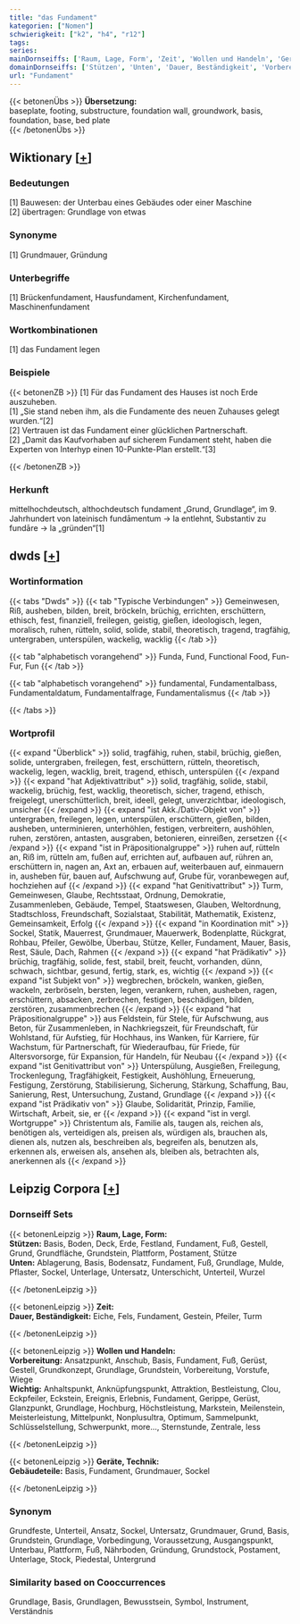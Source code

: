 ```yaml
---
title: "das Fundament"
kategorien: ["Nomen"]
schwierigkeit: ["k2", "h4", "r12"]
tags:
series:
mainDornseiffs: ['Raum, Lage, Form', 'Zeit', 'Wollen und Handeln', 'Geräte, Technik']
domainDornseiffs: ['Stützen', 'Unten', 'Dauer, Beständigkeit', 'Vorbereitung', 'Wichtig', 'Gebäudeteile']
url: "Fundament"
---
```


{{< betonenÜbs >}}
**Übersetzung:**  
baseplate, footing, substructure, foundation wall, groundwork, basis, foundation, base, bed  plate  
{{< /betonenÜbs >}}

## Wiktionary [[+](https://de.wiktionary.org/wiki/Fundament)]

### Bedeutungen
[1] Bauwesen: der Unterbau eines Gebäudes oder einer Maschine  
[2] übertragen: Grundlage von etwas  

### Synonyme
[1] Grundmauer, Gründung  

### Unterbegriffe
[1] Brückenfundament, Hausfundament, Kirchenfundament, Maschinenfundament  

### Wortkombinationen
[1] das Fundament legen  

### Beispiele
{{< betonenZB >}}
[1] Für das Fundament des Hauses ist noch Erde auszuheben.  
[1] „Sie stand neben ihm, als die Fundamente des neuen Zuhauses gelegt wurden.“[2]  
[2] Vertrauen ist das Fundament einer glücklichen Partnerschaft.  
[2] „Damit das Kaufvorhaben auf sicherem Fundament steht, haben die Experten von Interhyp einen 10-Punkte-Plan erstellt.“[3]  

{{< /betonenZB >}}
### Herkunft
mittelhochdeutsch, althochdeutsch fundament „Grund, Grundlage“, im 9. Jahrhundert von lateinisch fundāmentum → la entlehnt, Substantiv zu fundāre → la „gründen“[1]  



## dwds [[+](https://www.dwds.de/wb/Fundament)]

### Wortinformation
{{< tabs "Dwds" >}}
{{< tab "Typische Verbindungen" >}}
Gemeinwesen, Riß, ausheben, bilden, breit, bröckeln, brüchig, errichten, erschüttern, ethisch, fest, finanziell, freilegen, geistig, gießen, ideologisch, legen, moralisch, ruhen, rütteln, solid, solide, stabil, theoretisch, tragend, tragfähig, untergraben, unterspülen, wackelig, wacklig
{{< /tab >}}

{{< tab "alphabetisch vorangehend" >}}
Funda, Fund, Functional Food, Fun-Fur, Fun
{{< /tab >}}

{{< tab "alphabetisch vorangehend" >}}
fundamental, Fundamentalbass, Fundamentaldatum, Fundamentalfrage, Fundamentalismus
{{< /tab >}}

{{< /tabs >}}

### Wortprofil
{{< expand "Überblick" >}} solid, tragfähig, ruhen, stabil, brüchig, gießen, solide, untergraben, freilegen, fest, erschüttern, rütteln, theoretisch, wackelig, legen, wacklig, breit, tragend, ethisch, unterspülen {{< /expand >}}
{{< expand "hat Adjektivattribut" >}} solid, tragfähig, solide, stabil, wackelig, brüchig, fest, wacklig, theoretisch, sicher, tragend, ethisch, freigelegt, unerschütterlich, breit, ideell, gelegt, unverzichtbar, ideologisch, unsicher {{< /expand >}}
{{< expand "ist Akk./Dativ-Objekt von" >}} untergraben, freilegen, legen, unterspülen, erschüttern, gießen, bilden, ausheben, unterminieren, unterhöhlen, festigen, verbreitern, aushöhlen, ruhen, zerstören, antasten, ausgraben, betonieren, einreißen, zersetzen {{< /expand >}}
{{< expand "ist in Präpositionalgruppe" >}} ruhen auf, rütteln an, Riß im, rütteln am, fußen auf, errichten auf, aufbauen auf, rühren an, erschüttern in, nagen an, Axt an, erbauen auf, weiterbauen auf, einmauern in, ausheben für, bauen auf, Aufschwung auf, Grube für, voranbewegen auf, hochziehen auf {{< /expand >}}
{{< expand "hat Genitivattribut" >}} Turm, Gemeinwesen, Glaube, Rechtsstaat, Ordnung, Demokratie, Zusammenleben, Gebäude, Tempel, Staatswesen, Glauben, Weltordnung, Stadtschloss, Freundschaft, Sozialstaat, Stabilität, Mathematik, Existenz, Gemeinsamkeit, Erfolg {{< /expand >}}
{{< expand "in Koordination mit" >}} Sockel, Statik, Mauerrest, Grundmauer, Mauerwerk, Bodenplatte, Rückgrat, Rohbau, Pfeiler, Gewölbe, Überbau, Stütze, Keller, Fundament, Mauer, Basis, Rest, Säule, Dach, Rahmen {{< /expand >}}
{{< expand "hat Prädikativ" >}} brüchig, tragfähig, solide, fest, stabil, breit, feucht, vorhanden, dünn, schwach, sichtbar, gesund, fertig, stark, es, wichtig {{< /expand >}}
{{< expand "ist Subjekt von" >}} wegbrechen, bröckeln, wanken, gießen, wackeln, zerbröseln, bersten, legen, verankern, ruhen, ausheben, ragen, erschüttern, absacken, zerbrechen, festigen, beschädigen, bilden, zerstören, zusammenbrechen {{< /expand >}}
{{< expand "hat Präpositionalgruppe" >}} aus Feldstein, für Stele, für Aufschwung, aus Beton, für Zusammenleben, in Nachkriegszeit, für Freundschaft, für Wohlstand, für Aufstieg, für Hochhaus, ins Wanken, für Karriere, für Wachstum, für Partnerschaft, für Wiederaufbau, für Friede, für Altersvorsorge, für Expansion, für Handeln, für Neubau {{< /expand >}}
{{< expand "ist Genitivattribut von" >}} Unterspülung, Ausgießen, Freilegung, Trockenlegung, Tragfähigkeit, Festigkeit, Aushöhlung, Erneuerung, Festigung, Zerstörung, Stabilisierung, Sicherung, Stärkung, Schaffung, Bau, Sanierung, Rest, Untersuchung, Zustand, Grundlage {{< /expand >}}
{{< expand "ist Prädikativ von" >}} Glaube, Solidarität, Prinzip, Familie, Wirtschaft, Arbeit, sie, er {{< /expand >}}
{{< expand "ist in vergl. Wortgruppe" >}} Christentum als, Familie als, taugen als, reichen als, benötigen als, verteidigen als, preisen als, würdigen als, brauchen als, dienen als, nutzen als, beschreiben als, begreifen als, benutzen als, erkennen als, erweisen als, ansehen als, bleiben als, betrachten als, anerkennen als {{< /expand >}}

## Leipzig Corpora [[+](https://corpora.uni-leipzig.de/en/res?word=Fundament&corpusId=deu_newscrawl-public_2018)]

### Dornseiff Sets
{{< betonenLeipzig >}}
**Raum, Lage, Form:**  
**Stützen:** Basis, Boden, Deck, Erde, Festland, Fundament, Fuß, Gestell, Grund, Grundfläche, Grundstein, Plattform, Postament, Stütze  
**Unten:** Ablagerung, Basis, Bodensatz, Fundament, Fuß, Grundlage, Mulde, Pflaster, Sockel, Unterlage, Untersatz, Unterschicht, Unterteil, Wurzel  

{{< /betonenLeipzig >}}


{{< betonenLeipzig >}}
**Zeit:**  
**Dauer, Beständigkeit:** Eiche, Fels, Fundament, Gestein, Pfeiler, Turm  

{{< /betonenLeipzig >}}


{{< betonenLeipzig >}}
**Wollen und Handeln:**  
**Vorbereitung:** Ansatzpunkt, Anschub, Basis, Fundament, Fuß, Gerüst, Gestell, Grundkonzept, Grundlage, Grundstein, Vorbereitung, Vorstufe, Wiege  
**Wichtig:** Anhaltspunkt, Anknüpfungspunkt, Attraktion, Bestleistung, Clou, Eckpfeiler, Eckstein, Ereignis, Erlebnis, Fundament, Gerippe, Gerüst, Glanzpunkt, Grundlage, Hochburg, Höchstleistung, Markstein, Meilenstein, Meisterleistung, Mittelpunkt, Nonplusultra, Optimum, Sammelpunkt, Schlüsselstellung, Schwerpunkt, more..., Sternstunde, Zentrale, less  

{{< /betonenLeipzig >}}


{{< betonenLeipzig >}}
**Geräte, Technik:**  
**Gebäudeteile:** Basis, Fundament, Grundmauer, Sockel  

{{< /betonenLeipzig >}}

### Synonym
Grundfeste, Unterteil, Ansatz, Sockel, Untersatz, Grundmauer, Grund, Basis, Grundstein, Grundlage, Vorbedingung, Voraussetzung, Ausgangspunkt, Unterbau, Plattform, Fuß, Nährboden, Gründung, Grundstock, Postament, Unterlage, Stock, Piedestal, Untergrund


### Similarity based on Cooccurrences
Grundlage, Basis, Grundlagen, Bewusstsein, Symbol, Instrument, Verständnis


